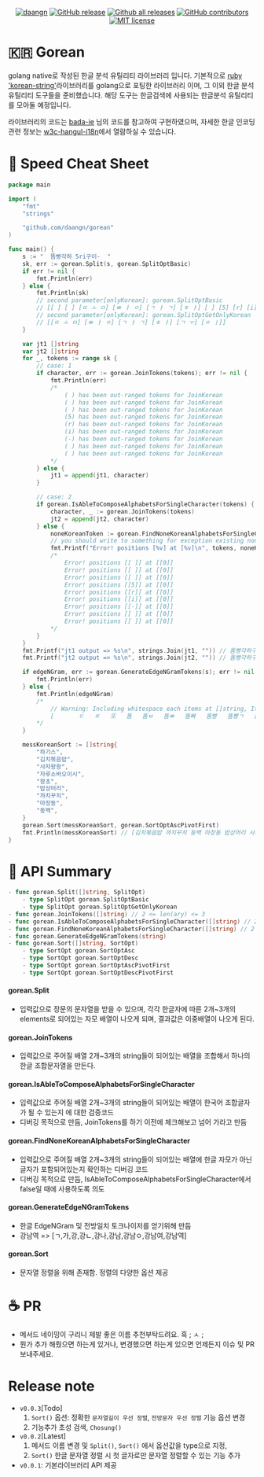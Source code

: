 <p align="center">
    <a href="https://github.com/daangn/gorean"><img src="https://camo.githubusercontent.com/3e224d221eae1953ae073b0050197faf4b4428af/68747470733a2f2f636972636c6563692e636f6d2f67682f6461616e676e2f676f7265616e2e7376673f7374796c653d737667" alt="daangn" data-canonical-src="https://circleci.com/gh/daangn/gorean.svg?style=svg" style="max-width:100%;"></a>
    <a href="https://GitHub.com/daangn/gorean/releases/"><img src="https://camo.githubusercontent.com/de0de733bb357134d4a347556dd34a809a7a8ddf/68747470733a2f2f696d672e736869656c64732e696f2f6769746875622f72656c656173652f6461616e676e2f676f7265616e2e737667" alt="GitHub release" data-canonical-src="https://img.shields.io/github/release/daangn/gorean.svg" style="max-width:100%;"></a>
    <a href="https://GitHub.com/daangn/gorean/releases/"><img src="https://camo.githubusercontent.com/f3808af4419bfd709a7e5abb0bf3a7f0f5009b29/68747470733a2f2f696d672e736869656c64732e696f2f6769746875622f646f776e6c6f6164732f6461616e676e2f676f7265616e2f746f74616c2e737667" alt="Github all releases" data-canonical-src="https://img.shields.io/github/downloads/daangn/gorean/total.svg" style="max-width:100%;"></a>
    <a href="https:/
/GitHub.com/daangn/gorean/graphs/contributors/"><img src="https://camo.githubusercontent.com/68dfce75e28f1c6bc86d7c97f0b9ec4bbce59036/68747470733a2f2f696d672e736869656c64732e696f2f6769746875622f636f6e7472696275746f72732f6461616e676e2f676f7265616e2e737667" alt="GitHub contributors" data-canonical-src="https://img.shields.io/github/contributors/daangn/gorean.svg" style="max-width:100%;"></a>
    <a href="https://lbesson.mit-license.org/" rel="nofollow"><img src="https://camo.githubusercontent.com/311762166ef25238116d3cadd22fcb6091edab98/68747470733a2f2f696d672e736869656c64732e696f2f62616467652f4c6963656e73652d4d49542d626c75652e737667" alt="MIT license" data-canonical-src="https://img.shields.io/badge/License-MIT-blue.svg" style="max-width:100%;"></a>
</p>

# 🇰🇷 Gorean

golang native로 작성된 한글 분석 유틸리티 라이브러리 입니다.
기본적으로 [ruby 'korean-string'](https://github.com/bhumphreys/korean-string)라이브러리를 golang으로 포팅한 라이브러리 이며,
그 이외 한글 분석 유틸리티 도구들을 준비했습니다.
해당 도구는 한글검색에 사용되는 한글분석 유틸리티를 모아둘 예정입니다.

라이브러리의 코드는 [bada-ie](https://www.bada-ie.com/board/view/?page=9&uid=1782&category_code=&code=all) 님의 코드를 참고하여 구현하였으며,
자세한 한글 인코딩 관련 정보는 [w3c-hangul-i18n](http://www.w3c.or.kr/i18n/hangul-i18n/ko-code.html)에서 열람하실 수 있습니다.

# 🍗 Speed Cheat Sheet

``` go
package main

import (
	"fmt"
	"strings"

	"github.com/daangn/gorean"
)

func main() {
	s := "  똠빵각하 5ri구이-  "
	sk, err := gorean.Split(s, gorean.SplitOptBasic)
	if err != nil {
		fmt.Println(err)
	} else {
		fmt.Println(sk)
		// second parameter[onlyKorean]: gorean.SplitOptBasic
		// [[ ] [ ] [ㄸ ㅗ ㅁ] [ㅃ ㅏ ㅇ] [ㄱ ㅏ ㄱ] [ㅎ ㅏ] [ ] [5] [r] [i] [ㄱ ㅜ] [ㅇ ㅣ] [-] [ ] [ ]]
		// second parameter[onlyKorean]: gorean.SplitOptGetOnlyKorean
		// [[ㄸ ㅗ ㅁ] [ㅃ ㅏ ㅇ] [ㄱ ㅏ ㄱ] [ㅎ ㅏ] [ㄱ ㅜ] [ㅇ ㅣ]]
	}

	var jt1 []string
	var jt2 []string
	for _, tokens := range sk {
		// case: 1
		if character, err := gorean.JoinTokens(tokens); err != nil {
			fmt.Println(err)
			/*
				( ) has been out-ranged tokens for JoinKorean
				( ) has been out-ranged tokens for JoinKorean
				( ) has been out-ranged tokens for JoinKorean
				(5) has been out-ranged tokens for JoinKorean
				(r) has been out-ranged tokens for JoinKorean
				(i) has been out-ranged tokens for JoinKorean
				(-) has been out-ranged tokens for JoinKorean
				( ) has been out-ranged tokens for JoinKorean
				( ) has been out-ranged tokens for JoinKorean
			*/
		} else {
			jt1 = append(jt1, character)
		}

		// case: 2
		if gorean.IsAbleToComposeAlphabetsForSingleCharacter(tokens) {
			character, _ := gorean.JoinTokens(tokens)
			jt2 = append(jt2, character)
		} else {
			noneKoreanToken := gorean.FindNoneKoreanAlphabetsForSingleCharacter(tokens)
			// you should write to something for exception existing none korean tokens
			fmt.Printf("Error! positions [%v] at [%v]\n", tokens, noneKoreanToken)
			/*
				Error! positions [[ ]] at [[0]]
				Error! positions [[ ]] at [[0]]
				Error! positions [[ ]] at [[0]]
				Error! positions [[5]] at [[0]]
				Error! positions [[r]] at [[0]]
				Error! positions [[i]] at [[0]]
				Error! positions [[-]] at [[0]]
				Error! positions [[ ]] at [[0]]
				Error! positions [[ ]] at [[0]]
			*/
		}
	}
	fmt.Printf("jt1 output => %s\n", strings.Join(jt1, "")) // 똠빵각하구이
	fmt.Printf("jt2 output => %s\n", strings.Join(jt2, "")) // 똠빵각하구이

	if edgeNGram, err := gorean.GenerateEdgeNGramTokens(s); err != nil {
		fmt.Println(err)
	} else {
		fmt.Println(edgeNGram)
		/*
			// Warning: Including whitespace each items at []string, It didn't Trim
			[       ㄷ   ㄸ   또   똠   똠ㅂ   똠ㅃ   똠빠   똠빵   똠빵ㄱ   똠빵가   똠빵각   똠빵각ㅎ   똠빵각하   똠빵각하    똠빵각하 5   똠빵각하 5r   똠빵각하 5ri   똠빵각하 5riㄱ   똠빵각하 5ri구   똠빵각하 5ri궁   똠빵각하 5ri구ㅇ   똠빵각하 5ri구이   똠빵각하 5ri구이-   똠빵각하 5ri구이-    똠빵각하 5ri구이-  ]
		*/
	}

	messKoreanSort := []string{
		"하기스",
		"김치볶음밥",
		"사자왕왕",
		"자루소바오이시",
		"왕초",
		"밥상머리",
		"까치꾸치",
		"마장동",
		"동백",
	}
	gorean.Sort(messKoreanSort, gorean.SortOptAscPivotFirst)
	fmt.Println(messKoreanSort) // [김치볶음밥 까치꾸치 동백 마장동 밥상머리 사자왕왕 왕초 자루소바오이시 하기스]
}

```

# 🍱 API Summary

``` go
- func gorean.Split([]string, SplitOpt)
    - type SplitOpt gorean.SplitOptBasic
    - type SplitOpt gorean.SplitOptGetOnlyKorean
- func gorean.JoinTokens([]string) // 2 <= len(ary) <= 3
- func gorean.IsAbleToComposeAlphabetsForSingleCharacter([]string) // 2 <= len(ary) <= 3
- func gorean.FindNoneKoreanAlphabetsForSingleCharacter([]string) // 2 <= len(ary) <= 3
- func gorean.GenerateEdgeNGramTokens(string)
- func gorean.Sort([]string, SortOpt)
    - type SortOpt gorean.SortOptAsc
    - type SortOpt gorean.SortOptDesc
    - type SortOpt gorean.SortOptAscPivotFirst
    - type SortOpt gorean.SortOptDescPivotFirst
```

#### gorean.Split
- 입력값으로 장문의 문자열을 받을 수 있으며, 각각 한글자에 따른 2개~3개의 elements로 되어있는 자모 배열이 나오게 되며, 결과값은 이중배열이 나오게 된다.

#### gorean.JoinTokens
- 입력값으로 주어질 배열 2개~3개의 string들이 되어있는 배열을 조합해서 하나의 한글 조합문자열을 만든다.

#### gorean.IsAbleToComposeAlphabetsForSingleCharacter
- 입력값으로 주어질 배열 2개~3개의 string들이 되어있는 배열이 한국어 조합글자가 될 수 있는지 에 대한 검증코드
- 디버깅 목적으로 만듬, JoinTokens를 하기 이전에 체크해보고 넘어 가라고 만듬

#### gorean.FindNoneKoreanAlphabetsForSingleCharacter
- 입력값으로 주어질 배열 2개~3개의 string들이 되어있는 배열에 한글 자모가 아닌 글자가 포함되어있는지 확인하는 디버깅 코드
- 디버깅 목적으로 만듬, IsAbleToComposeAlphabetsForSingleCharacter에서 false일 때에 사용하도록 의도

#### gorean.GenerateEdgeNGramTokens
- 한글 EdgeNGram 및 전방일치 토크나이저를 얻기위해 만듬
- 강남역 => [ㄱ,가,강,강ㄴ,강나,강남,강남ㅇ,강남여,강남역]

#### gorean.Sort
- 문자열 정렬을 위해 존재함. 정렬의 다양한 옵션 제공


# ☕️ PR
- 메서드 네이밍이 구리니 제발 좋은 이름 추천부탁드려요. 흑 ; ㅅ ;
- 뭔가 추가 해줬으면 하는게 있거나, 변경했으면 하는게 있으면 언제든지 이슈 및 PR 보내주세요.

# Release note

- `v0.0.3`[Todo]
    1. `Sort()` 옵션: 정확한 `문자열길이 우선 정렬`, `전방문자 우선 정렬` 기능 옵션 변경
    2. 기능추가 초성 검색, `Chosung()`
- `v0.0.2`[Latest]
    1. 메서드 이름 변경 및 `Split()`, `Sort()` 에서 옵션값을 type으로 지정,
    2. `Sort()` 한글 문자열 정렬 시 첫 글자로만 문자열 정렬할 수 있는 기능 추가
- `v0.0.1`: 기본라이브러리 API 제공
